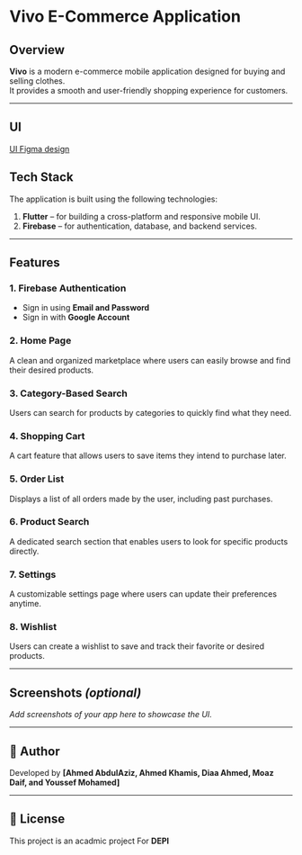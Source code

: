 # Vivo E-Commerce Application

## Overview
**Vivo** is a modern e-commerce mobile application designed for buying and selling clothes.  
It provides a smooth and user-friendly shopping experience for customers.

---
## UI 
[UI Figma design](https://www.figma.com/design/XFkMvH1QtE2KdcpKXuxDDr/Ecommerce-Mobile-App--Community-?node-id=222-948&t=nXS5Pjb0uoWPOjJ9-0)

## Tech Stack
The application is built using the following technologies:

1. **Flutter** – for building a cross-platform and responsive mobile UI.  
2. **Firebase** – for authentication, database, and backend services.

---

## Features

### 1. Firebase Authentication
- Sign in using **Email and Password**  
- Sign in with **Google Account**

### 2. Home Page
A clean and organized marketplace where users can easily browse and find their desired products.

### 3. Category-Based Search
Users can search for products by categories to quickly find what they need.

### 4. Shopping Cart
A cart feature that allows users to save items they intend to purchase later.

### 5. Order List
Displays a list of all orders made by the user, including past purchases.

### 6. Product Search
A dedicated search section that enables users to look for specific products directly.

### 7. Settings
A customizable settings page where users can update their preferences anytime.

### 8. Wishlist
Users can create a wishlist to save and track their favorite or desired products.

---

## Screenshots *(optional)*
_Add screenshots of your app here to showcase the UI._

---

## 🧠 Author
Developed by 
**[Ahmed AbdulAziz, Ahmed Khamis, Diaa Ahmed, Moaz Daif, and Youssef Mohamed]**

---

## 📜 License
This project is an acadmic project For **DEPI**
